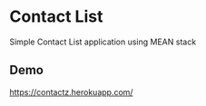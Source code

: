 # Contact List
Simple Contact List application using MEAN stack

## Demo

https://contactz.herokuapp.com/